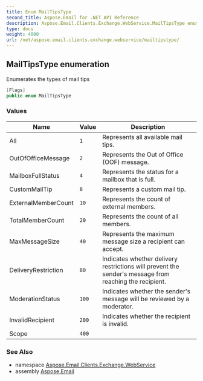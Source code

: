 ```yaml
---
title: Enum MailTipsType
second_title: Aspose.Email for .NET API Reference
description: Aspose.Email.Clients.Exchange.WebService.MailTipsType enum. Enumerates the types of mail tips
type: docs
weight: 4000
url: /net/aspose.email.clients.exchange.webservice/mailtipstype/
---
```

## MailTipsType enumeration

Enumerates the types of mail tips

```csharp
[Flags]
public enum MailTipsType
```

### Values

| Name | Value | Description |
| --- | --- | --- |
| All | `1` | Represents all available mail tips. |
| OutOfOfficeMessage | `2` | Represents the Out of Office (OOF) message. |
| MailboxFullStatus | `4` | Represents the status for a mailbox that is full. |
| CustomMailTip | `8` | Represents a custom mail tip. |
| ExternalMemberCount | `10` | Represents the count of external members. |
| TotalMemberCount | `20` | Represents the count of all members. |
| MaxMessageSize | `40` | Represents the maximum message size a recipient can accept. |
| DeliveryRestriction | `80` | Indicates whether delivery restrictions will prevent the sender's message from reaching the recipient. |
| ModerationStatus | `100` | Indicates whether the sender's message will be reviewed by a moderator. |
| InvalidRecipient | `200` | Indicates whether the recipient is invalid. |
| Scope | `400` |  |

### See Also

* namespace [Aspose.Email.Clients.Exchange.WebService](../../aspose.email.clients.exchange.webservice/)
* assembly [Aspose.Email](../../)


